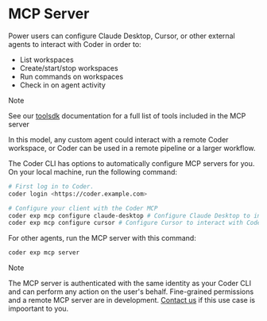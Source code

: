 # MCP Server

Power users can configure Claude Desktop, Cursor, or other external agents to interact with Coder in order to:

- List workspaces
- Create/start/stop workspaces
- Run commands on workspaces
- Check in on agent activity

> [!NOTE]
> See our [toolsdk](https://pkg.go.dev/github.com/coder/coder/v2@v2.24.1/codersdk/toolsdk#pkg-variables) documentation for a full list of tools included in the MCP server

In this model, any custom agent could interact with a remote Coder workspace, or Coder can be used in a remote pipeline or a larger workflow.

The Coder CLI has options to automatically configure MCP servers for you. On your local machine, run the following command:

```sh
# First log in to Coder. 
coder login <https://coder.example.com>

# Configure your client with the Coder MCP
coder exp mcp configure claude-desktop # Configure Claude Desktop to interact with Coder
coder exp mcp configure cursor # Configure Cursor to interact with Coder
```

For other agents, run the MCP server with this command:

```sh
coder exp mcp server
```

> [!NOTE]
> The MCP server is authenticated with the same identity as your Coder CLI and can perform any action on the user's behalf. Fine-grained permissions and a remote MCP server are in development. [Contact us](https://coder.com/contact) if this use case is impoortant to you.

